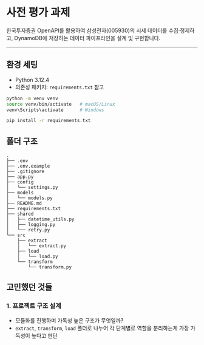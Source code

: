 # 사전 평가 과제
한국투자증권 OpenAPI를 활용하여 삼성전자(005930)의 시세 데이터를 수집·정제하고, DynamoDB에 저장하는 데이터 파이프라인을 설계 및 구현합니다.

---
## 환경 세팅
- Python 3.12.4
- 의존성 패키지: `requirements.txt` 참고

```bash
python -m venv venv
source venv/bin/activate   # macOS/Linux
venv\Scripts\activate      # Windows

pip install -r requirements.txt
```

## 폴더 구조
```
.
├── .env
├── .env.example
├── .gitignore
├── app.py
├── config
│   └── settings.py
├── models
│   └── models.py
├── README.md
├── requirements.txt
├── shared
│   ├── datetime_utils.py
│   ├── logging.py
│   └── retry.py
└── src
    ├── extract
    │   └── extract.py
    ├── load
    │   └── load.py
    └── transform
        └── transform.py
```

## 고민했던 것들

### 1. 프로젝트 구조 설계
- 모듈화를 진행하며 가독성 높은 구조가 무엇일까?
- `extract`, `transform`, `load` 폴더로 나누어 각 단계별로 역할을 분리하는게 가장 가독성이 높다고 판단